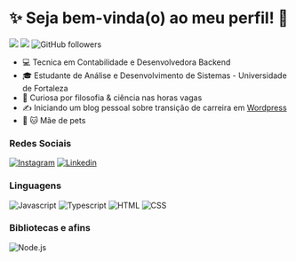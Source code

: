 # :sparkles: Seja bem-vinda(o) ao meu perfil! :vulcan_salute:

![](https://komarev.com/ghpvc/?username=raphavidall&color=000000)
![](https://estruyf-github.azurewebsites.net/api/VisitorHit?user=raphavidall&countColorcountColor&countColor=%232979ff) ![GitHub followers](https://img.shields.io/github/followers/raphavidall?label=Follow&style=social)

- :computer: Tecnica em Contabilidade e Desenvolvedora Backend
- :mortar_board: Estudante de Análise e Desenvolvimento de Sistemas - Universidade de Fortaleza
- :book: Curiosa por filosofia & ciência nas horas vagas
- :writing_hand: Iniciando um blog pessoal sobre transição de carreira em [Wordpress](https://transicaoparatech.wordpress.com/)
- :dog: :cat: Mãe de pets

### Redes Sociais

[![Instagram](https://img.shields.io/badge/Instagram-E4405F?style=flat&logo=instagram&logoColor=white)](https://www.instagram.com/vidal_raphaela/)
[![Linkedin](https://img.shields.io/badge/LinkedIn-0077B5?style=flat&logo=linkedin)](https://www.linkedin.com/in/jessicamedeirospocarli/](https://www.linkedin.com/in/raphaela-vidal-89b93926a/))

### Linguagens

![Javascript](https://img.shields.io/badge/Javascript-282C34?style=flat&logo=javascript)
![Typescript](https://img.shields.io/badge/Typescript-282C34?logo=typescript)
![HTML](https://img.shields.io/badge/HTML-282C34?logo=html5)
![CSS](https://img.shields.io/badge/CSS-282C34?logo=css3&logoColor=1572B6)

### Bibliotecas e afins

![Node.js](https://img.shields.io/badge/Node.js-282C34?logo=node.js)

